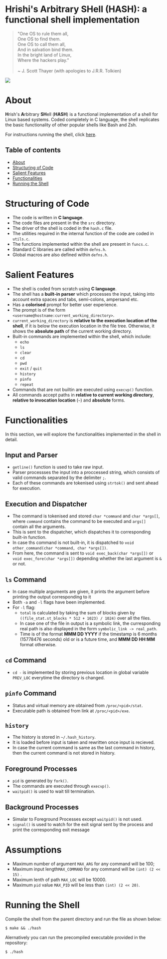 # Hrishi's Arbitrary SHell (HASH): a functional shell implementation


> "One OS to rule them all,<br>
> One OS to find them. <br>
> One OS to call them all, <br>
> And in salvation bind them. <br>
> In the bright land of Linux, <br>
> Where the hackers play." <br>
> <br>
>~ J. Scott Thayer (with apologies to J.R.R. Tolkien)

<img src="https://cdn.discordapp.com/attachments/880398206817685514/888403502618009650/unknown.png">

# About

**H**rish's **A**rbitrary **SH**ell (**HASH**) is a functional implementation of a shell for Linux based systems. Coded completely in C language, the shell replicates the basic functionality of other popular shells like Bash and Zsh. 

For instructions running the shell, click [here](#running-the-shell).

## Table of contents
- [About](#About)
- [Structuring of Code](#Structuring-of-Code)
- [Salient Features](#Salient-Features)
- [Functionalities](#Functionalities)
- [Running the Shell](#Running-the-Shell)

# Structuring of Code
- The code is written in **C language**.
- The code files are present in the the `src` directory.
- The driver of the shell is coded in the `hash.c` file.
- The utilities required in the internal function of the code are coded in `utils.c`.
- The functions implemented within the shell are present in `funcs.c`.
- Standard C libraries are called within `defns.h`. 
- Global macros are also defined within `defns.h`.

# Salient Features
- The shell is coded from scratch using **C language**.
- The shell has a **built-in parser** which processes the input, taking into account extra spaces and tabs, semi-colons, ampersand etc.
- Has a **colorised** prompt for better user experience.
- The prompt is of the form `<username@hostname:current_working_directory>`.
- `current_working_directory` is **relative to the execution location of the shell**, if it is below the execution location in the file tree. Otherwise, it shows the **absolute path** of the current working directory. 
- Built-in commands are implemented within the shell, which include:
  - `echo`
  - `ls`
  - `clear`
  - `cd`
  - `pwd`
  - `exit` / `quit`
  - `history`
  - `pinfo`
  - `repeat`
- Commands that are not builtin are executed using `execvp()` function.
- All commands accept paths in **relative to current working directory**, **relative to invocation location** (`~`) and **absolute** forms.

# Functionalities
In this section, we will explore the functionalities implemented in the shell in detail.

## Input and Parser
- `getline()` function is used to take raw input.
- Parser processses the input into a proccessed string, which consists of valid commands separated by the delimiter `;`.
- Each of these commands are tokenised using `strtok()` and sent ahead for execution.

## Execution and Dispatcher
- The command is tokenised and stored `char *command` and `char *args[]`, where `command` contains the command to be executed and `args[]` contain all the arguments.
- This is sent to the dispatcher, which dispatches it to corresponding built-in function.
- In case ths command is not built-in, it is dispatched to `void other_command(char *command, char *args[])`.
- From here, the command is sent to `void exec_back(char *args[])` or `void exec_fore(char *args[])` depending whether the last argument is `&` or not.

## `ls` Command
- In case multiple arguments are given, it prints the argument before printing the output corresponding to it 
- Both `-a` and `-l` flags have been implemented.
- For `-l` flag:
  - `total` is calculated by taking the sum of blocks given by `((file_stat.st_blocks * 512 + 1023) / 1024)` over all the files.
  - In case one of the file in output is a symbolic link, the curresponding real path is also displayed in the form `symbolic_link -> real_path`.
  - Time is of the format **MMM DD YYYY** if the timestamp is 6 months (15778476 seconds) old or is a future time, and **MMM DD HH:MM** format otherwise.

## `cd` Command
- `cd -` is implemented by storing previous location in global variable `PREV_LOC` everytime the directory is changed.

## `pinfo` Command
- Status and virtual memory are obtained from `/proc/<pid>/stat`.
- Executable path is obtained from link at `/proc/<pid>/exe`.

## `history`
- The history is stored in `~/.hash_history`.
- It is loaded before input is taken and rewritten once input is recieved.
- In case the current command is same as the last command in history, then the current command is not stored in history.

## Foreground Processes
- `pid` is generated by `fork()`.
- The commands are executed through `execvp()`.
- `waitpid()` is used to wait till termination.

## Background Processes
- Simalar to Foreground Processes except `waitpid()` is not used.
- `signal()` is used to watch for the exit signal sent by the process and print the corresponding exit message

# Assumptions 
- Maximum number of argument `MAX_ARG` for any command will be 100;
- Maximum input length`MAX_COMMAND` for any command will be `(int) (2 << 15)` .
- Maximum lenth of path `MAX_LOC` will be 10000.
- Maximum `pid` value `MAX_PID` will be less than `(int) (2 << 20)`.

# Running the Shell
Compile the shell from the parent directory and run the file as shown below:
```
$ make && ./hash
```
Alernatively you can run the precompiled executable provided in the repository:
```
$ ./hash
```

